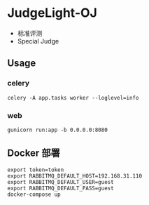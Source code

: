 # JudgeLight-OJ

- 标准评测
- Special Judge

## Usage

### celery

```
celery -A app.tasks worker --loglevel=info
```

### web

```
gunicorn run:app -b 0.0.0.0:8080
```

## Docker 部署

```
export token=token
export RABBITMQ_DEFAULT_HOST=192.168.31.110
export RABBITMQ_DEFAULT_USER=guest
export RABBITMQ_DEFAULT_PASS=guest
docker-compose up
```
